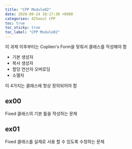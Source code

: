 ```yaml
---
title: "CPP Module02"
date: 2020-09-24 18:17:30 +0900
categories: 42Seoul CPP
toc: true
toc_sticky: true
toc_label: "CPP Module02"
---
```


이 과제 이후부터는 Coplien's Form을 맞춰서 클래스를 작성해야 함

- 기본 생성자
- 복사 생성자
- 할당 연산자 오버로딩
- 소멸자

이 4가지는 클래스에 항상 정의되어야 함

## ex00

Fixed 클래스의 기본 틀을 작성하는 문제

## ex01

Fixed 클래스를 실제로 사용 할 수 있도록 수정하는 문제
